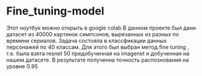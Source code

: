# Fine_tuning-model
Этот ноутбук можно открыть в google colab 
В данном проекте был данн датасет из 40000 картинок симпсонов, вырезанных из разных по времени сериалов. Задача состояла в классфикации данных персонажей по 40 классам. Для этого был выбран метод fine tuning , т.е. была взята resnet 50 предобученная на imagenet и добученная на нашем датасете. В результате полученна точность распознования на уровне 0.95
